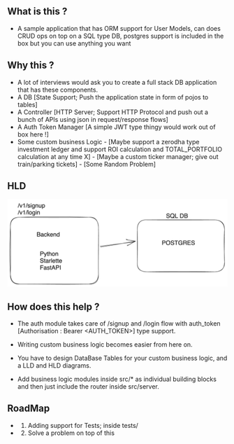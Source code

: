 ## What is this ?
- A sample application that has ORM support for User Models, can does CRUD ops on top on a SQL type DB, postgres support is included in the box but you can use anything you want 


## Why this ? 
- A lot of interviews would ask you to create a full stack DB application that has these components. 
- A DB [State Support; Push the application state in form of pojos to tables]
- A Controller [HTTP Server; Support HTTP Protocol and push out a bunch of APIs using json in request/response flows]
- A Auth Token Manager [A simple JWT type thingy would work out of box here !]
- Some custom business Logic 
        - [Maybe support a zerodha type investment ledger and support ROI calculation and TOTAL_PORTFOLIO calculation at any time X]
        - [Maybe a custom ticker manager; give out train/parking tickets]
        - [Some Random Problem]


## HLD
![HLD_IMAGE](./images/hld.png)

## How does this help ?
- The auth module takes care of /signup and /login flow with auth_token [Authorisation : Bearer <AUTH_TOKEN>] type support.

- Writing custom business logic becomes easier from here on. 

- You have to design DataBase Tables for your custom business logic, and a LLD and HLD diagrams.

- Add business logic modules inside src/* as individual building blocks and then just include the router inside src/server. 


## RoadMap 
- 1. Adding support for Tests; inside tests/
- 2. Solve a problem on top of this


 





